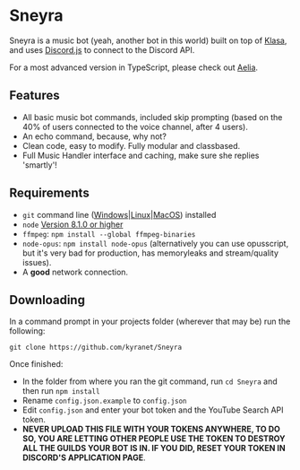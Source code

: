 # Sneyra

Sneyra is a music bot (yeah, another bot in this world) built on top of [Klasa](https://github.com/dirigeants/klasa/), and uses [Discord.js](https://github.com/hydrabolt/discord.js) to connect to the Discord API.

For a most advanced version in TypeScript, please check out [Aelia].

[Aelia]: https://github.com/kyranet/Aelia

## Features

- All basic music bot commands, included skip prompting (based on the 40% of users connected to the voice channel, after 4 users).
- An echo command, because, why not?
- Clean code, easy to modify. Fully modular and classbased.
- Full Music Handler interface and caching, make sure she replies 'smartly'!

## Requirements

- `git` command line ([Windows](https://git-scm.com/download/win)|[Linux](https://git-scm.com/book/en/v2/Getting-Started-Installing-Git)|[MacOS](https://git-scm.com/download/mac)) installed
- `node` [Version 8.1.0 or higher](https://nodejs.org)
- `ffmpeg`: `npm install --global ffmpeg-binaries`
- `node-opus`: `npm install node-opus` (alternatively you can use opusscript, but it's very bad for production, has memoryleaks and stream/quality issues).
- A **good** network connection.

## Downloading

In a command prompt in your projects folder (wherever that may be) run the following:

```
git clone https://github.com/kyranet/Sneyra
```

Once finished:

- In the folder from where you ran the git command, run `cd Sneyra` and then run `npm install`
- Rename `config.json.example` to `config.json`
- Edit `config.json` and enter your bot token and the YouTube Search API token.
- **NEVER UPLOAD THIS FILE WITH YOUR TOKENS ANYWHERE, TO DO SO, YOU ARE LETTING OTHER PEOPLE USE THE TOKEN TO DESTROY ALL THE GUILDS YOUR BOT IS IN. IF YOU DID, RESET YOUR TOKEN IN DISCORD'S APPLICATION PAGE**.
